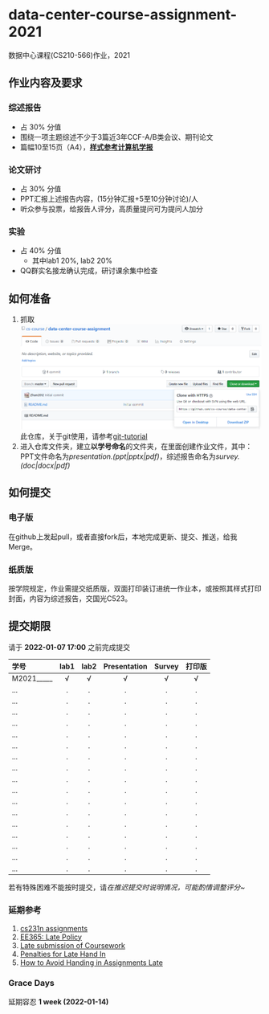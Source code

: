 # data-center-course-assignment-2021

数据中心课程(CS210-566)作业，2021

## 作业内容及要求

### 综述报告

- 占 30% 分值
- 围绕一项主题综述不少于3篇近3年CCF-A/B类会议、期刊论文
- 篇幅10至15页（A4），[**样式参考计算机学报**](http://cjc.ict.ac.cn/)

### 论文研讨

- 占 30% 分值
- PPT汇报上述报告内容，(15分钟汇报+5至10分钟讨论)/人
- 听众参与投票，给报告人评分，高质量提问可为提问人加分

### 实验

- 占 40% 分值
  - 其中lab1 20%, lab2 20%
- QQ群实名接龙确认完成，研讨课余集中检查

## 如何准备

1. 抓取![clone](./clone.png?raw=true)此仓库，关于git使用，请参考[git-tutorial](https://github.com/cs-course/git-tutorial)
2. 进入仓库文件夹，建立**以学号命名**的文件夹，在里面创建作业文件，其中：PPT文件命名为*presentation.(ppt|pptx|pdf)*，综述报告命名为*survey.(doc|docx|pdf)*

## 如何提交

### 电子版

在github上发起pull，或者直接fork后，本地完成更新、提交、推送，给我Merge。

### 纸质版

按学院规定，作业需提交纸质版，双面打印装订进统一作业本，或按照其样式打印封面，内容为综述报告，交国光C523。

## 提交期限

请于 **2022-01-07 17:00** 之前完成提交

| 学号       | lab1 | lab2 | Presentation | Survey | **打印版** |
| :---       | :---:   | :---:   | :---:        | :---:  | :---:      |
| M2021_____ | √ | √ | √ | √ | √ |
| ...        | . | . | . | . | . |
| ...        | . | . | . | . | . |
| ...        | . | . | . | . | . |
| ...        | . | . | . | . | . |
| ...        | . | . | . | . | . |
| ...        | . | . | . | . | . |
| ...        | . | . | . | . | . |
| ...        | . | . | . | . | . |
| ...        | . | . | . | . | . |
| ...        | . | . | . | . | . |
| ...        | . | . | . | . | . |
| ...        | . | . | . | . | . |
| ...        | . | . | . | . | . |
| ...        | . | . | . | . | . |
| ...        | . | . | . | . | . |
| ...        | . | . | . | . | . |
| ...        | . | . | . | . | . |

若有特殊困难不能按时提交，请*在推迟提交时说明情况，可能酌情调整评分~*

### 延期参考

1. [cs231n assignments](http://vision.stanford.edu/teaching/cs231n/assignments.html)
2. [EE365: Late Policy](https://stanford.edu/class/ee365/late.html)
3. [Late submission of Coursework](https://www2.le.ac.uk/offices/sas2/assessments/late-submission)
4. [Penalties for Late Hand In](http://www.dcs.shef.ac.uk/intranet/teaching/public/assessment/latehandin.html)
5. [How to Avoid Handing in Assignments Late](https://www.wikihow.com/Avoid-Handing-in-Assignments-Late)

### Grace Days

延期容忍 **1 week (2022-01-14)**
